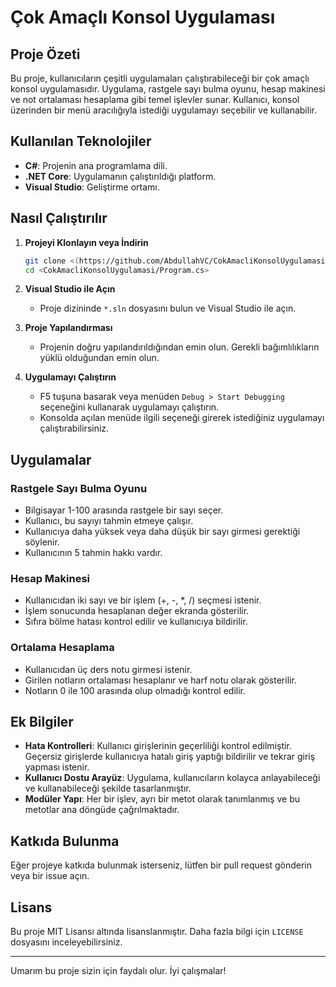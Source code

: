 # Çok Amaçlı Konsol Uygulaması

## Proje Özeti

Bu proje, kullanıcıların çeşitli uygulamaları çalıştırabileceği bir çok amaçlı konsol uygulamasıdır. Uygulama, rastgele sayı bulma oyunu, hesap makinesi ve not ortalaması hesaplama gibi temel işlevler sunar. Kullanıcı, konsol üzerinden bir menü aracılığıyla istediği uygulamayı seçebilir ve kullanabilir.

## Kullanılan Teknolojiler

- **C#**: Projenin ana programlama dili.
- **.NET Core**: Uygulamanın çalıştırıldığı platform.
- **Visual Studio**: Geliştirme ortamı.

## Nasıl Çalıştırılır

1. **Projeyi Klonlayın veya İndirin**
    ```sh
    git clone <(https://github.com/AbdullahVC/CokAmacliKonsolUygulamasi.git)>
    cd <CokAmacliKonsolUygulamasi/Program.cs>
    ```

2. **Visual Studio ile Açın**
    - Proje dizininde `*.sln` dosyasını bulun ve Visual Studio ile açın.

3. **Proje Yapılandırması**
    - Projenin doğru yapılandırıldığından emin olun. Gerekli bağımlılıkların yüklü olduğundan emin olun.

4. **Uygulamayı Çalıştırın**
    - F5 tuşuna basarak veya menüden `Debug > Start Debugging` seçeneğini kullanarak uygulamayı çalıştırın.
    - Konsolda açılan menüde ilgili seçeneği girerek istediğiniz uygulamayı çalıştırabilirsiniz.

## Uygulamalar

### Rastgele Sayı Bulma Oyunu
- Bilgisayar 1-100 arasında rastgele bir sayı seçer.
- Kullanıcı, bu sayıyı tahmin etmeye çalışır.
- Kullanıcıya daha yüksek veya daha düşük bir sayı girmesi gerektiği söylenir.
- Kullanıcının 5 tahmin hakkı vardır.

### Hesap Makinesi
- Kullanıcıdan iki sayı ve bir işlem (+, -, *, /) seçmesi istenir.
- İşlem sonucunda hesaplanan değer ekranda gösterilir.
- Sıfıra bölme hatası kontrol edilir ve kullanıcıya bildirilir.

### Ortalama Hesaplama
- Kullanıcıdan üç ders notu girmesi istenir.
- Girilen notların ortalaması hesaplanır ve harf notu olarak gösterilir.
- Notların 0 ile 100 arasında olup olmadığı kontrol edilir.

## Ek Bilgiler

- **Hata Kontrolleri**: Kullanıcı girişlerinin geçerliliği kontrol edilmiştir. Geçersiz girişlerde kullanıcıya hatalı giriş yaptığı bildirilir ve tekrar giriş yapması istenir.
- **Kullanıcı Dostu Arayüz**: Uygulama, kullanıcıların kolayca anlayabileceği ve kullanabileceği şekilde tasarlanmıştır.
- **Modüler Yapı**: Her bir işlev, ayrı bir metot olarak tanımlanmış ve bu metotlar ana döngüde çağrılmaktadır.

## Katkıda Bulunma

Eğer projeye katkıda bulunmak isterseniz, lütfen bir pull request gönderin veya bir issue açın.

## Lisans

Bu proje MIT Lisansı altında lisanslanmıştır. Daha fazla bilgi için `LICENSE` dosyasını inceleyebilirsiniz.

---

Umarım bu proje sizin için faydalı olur. İyi çalışmalar!
